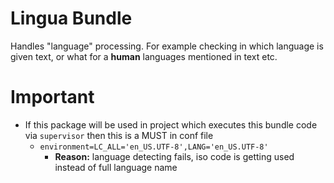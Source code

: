 # Lingua Bundle

Handles "language" processing. For example checking in which language is given text, or what for a **human** languages mentioned in text etc.

# Important

- If this package will be used in project which executes this bundle code via `supervisor` then this is a MUST in conf file
  - `environment=LC_ALL='en_US.UTF-8',LANG='en_US.UTF-8'`
    - **Reason:** language detecting fails, iso code is getting used instead of full language name